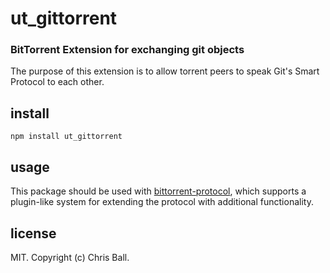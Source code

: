 # ut_gittorrent

### BitTorrent Extension for exchanging git objects

The purpose of this extension is to allow torrent peers to speak Git's Smart Protocol to each other. 

## install

```
npm install ut_gittorrent
```

## usage

This package should be used with [bittorrent-protocol](https://github.com/webtorrent/bittorrent-protocol), which supports a plugin-like system for extending the protocol with additional functionality.

## license

MIT. Copyright (c) Chris Ball.

